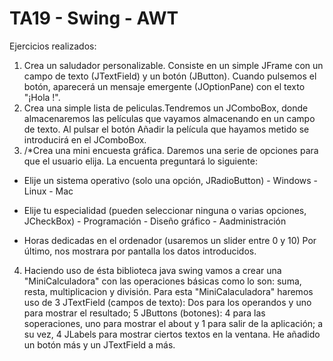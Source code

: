 # TA19 - Swing - AWT
Ejercicios realizados:

1. Crea un saludador personalizable. Consiste en un simple JFrame con un campo de texto (JTextField) y un botón (JButton). Cuando pulsemos el botón, aparecerá un mensaje emergente (JOptionPane) con el texto "¡Hola <texto excrito en el campo de texto>!".
2. Crea una simple lista de peliculas.Tendremos un JComboBox, donde almacenaremos las películas que vayamos almacenando en un campo de texto. Al pulsar el botón Añadir la película que hayamos metido se introducirá en el JComboBox.
3. /*Crea una mini encuesta gráfica. Daremos una serie de opciones para que el usuario elija.
  La encuenta preguntará lo siguiente:
 
  - Elije un sistema operativo (solo una opción, JRadioButton)
        - Windows
        - Linux
        - Mac
        
  - Elije tu especialidad (pueden seleccionar ninguna o varias opciones, JCheckBox)
        - Programación
        - Diseño gráfico
        - Aadministración
        
  - Horas dedicadas en el ordenador (usaremos un slider entre 0 y 10)
  Por último, nos mostrara por pantalla los datos introducidos.
  4. Haciendo uso de ésta biblioteca java swing vamos a crear una "MiniCalculadora" con las operaciones básicas como lo son: suma, resta, multiplicacion y división.
Para esta "MiniCalaculadora" haremos uso de 3 JTextField (campos de texto): Dos para los operandos y uno para mostrar el resultado; 5 JButtons (botones): 4 para las soperaciones, uno para mostrar el about y 1 para salir de la aplicación; a su vez, 4 JLabels para mostrar ciertos textos en la ventana. He añadido un botón más y un JTextField a más.

